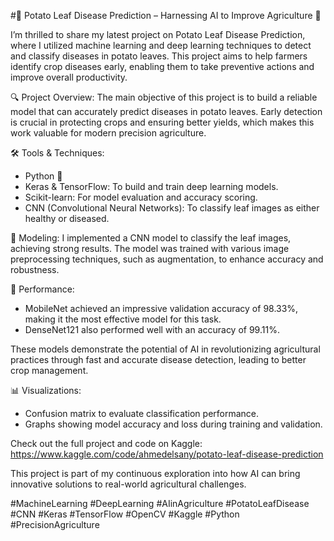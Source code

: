#🌿 Potato Leaf Disease Prediction – Harnessing AI to Improve Agriculture 🚀

I’m thrilled to share my latest project on Potato Leaf Disease Prediction, where I utilized machine learning and deep learning techniques to detect and classify diseases in potato leaves. This project aims to help farmers identify crop diseases early, enabling them to take preventive actions and improve overall productivity.

🔍 Project Overview:
The main objective of this project is to build a reliable model that can accurately predict diseases in potato leaves. Early detection is crucial in protecting crops and ensuring better yields, which makes this work valuable for modern precision agriculture.

🛠️ Tools & Techniques:
- Python 🐍
- Keras & TensorFlow: To build and train deep learning models.
- Scikit-learn: For model evaluation and accuracy scoring.
- CNN (Convolutional Neural Networks): To classify leaf images as either healthy or diseased.

🌱 Modeling:
I implemented a CNN model to classify the leaf images, achieving strong results. The model was trained with various image preprocessing techniques, such as augmentation, to enhance accuracy and robustness.

🔧 Performance:
- MobileNet achieved an impressive validation accuracy of 98.33%, making it the most effective model for this task.
- DenseNet121 also performed well with an accuracy of 99.11%.

These models demonstrate the potential of AI in revolutionizing agricultural practices through fast and accurate disease detection, leading to better crop management.

📊 Visualizations:
- Confusion matrix to evaluate classification performance.
- Graphs showing model accuracy and loss during training and validation.

Check out the full project and code on Kaggle:  
https://www.kaggle.com/code/ahmedelsany/potato-leaf-disease-prediction

This project is part of my continuous exploration into how AI can bring innovative solutions to real-world agricultural challenges.

#MachineLearning #DeepLearning #AIinAgriculture #PotatoLeafDisease #CNN #Keras #TensorFlow #OpenCV #Kaggle #Python #PrecisionAgriculture

